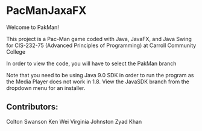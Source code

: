 # PacManJaxaFX
Welcome to PakMan!

This project is a Pac-Man game coded with Java, JavaFX, and Java Swing for CIS-232-75 (Advanced Principles of Programming) at Carroll Community College 

In order to view the code, you will have to select the PakMan branch 

Note that you need to be using Java 9.0 SDK in order to run the program as the Media Player does not work in 1.8. View the JavaSDK branch from the dropdown menu for an installer. 

## Contributors: 

Colton Swanson
Ken Wei
Virginia Johnston
Zyad Khan
